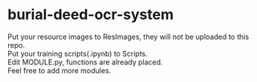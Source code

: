 # burial-deed-ocr-system
Put your resource images to ResImages, they will not be uploaded to this repo.<br>
Put your training scripts(.ipynb) to Scripts.<br>
Edit MODULE.py, functions are already placed.<br>
Feel free to add more modules.
